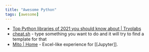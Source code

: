 ```yaml
---
title: "Awesome Python"
tags: [awesome]
---
```


- [Top Python libraries of 2021 you should know about | Tryolabs](https://tryolabs.com/blog/2021/12/21/top-python-libraries-2021)
- [cheat.sh](https://github.com/chubin/cheat.sh) - type something you want to do and it will try to find a template for that
- [Mito | Home](https://www.trymito.io/) - Excel-like experience for [[Jupyter]].
